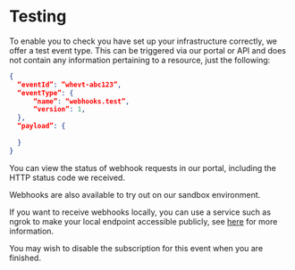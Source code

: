 # Testing

To enable you to check you have set up your infrastructure correctly, we offer a test event type. This can be triggered via our portal or API and does not contain any information pertaining to a resource, just the following:

```json
{
  “eventId”: ”whevt-abc123”,
  “eventType”: {
      “name”: “webhooks.test”,
      “version”: 1,
  },
  “payload”: {
      
  }
}
```

You can view the status of webhook requests in our portal, including the HTTP status code we received.

Webhooks are also available to try out on our sandbox environment. 

If you want to receive webhooks locally, you can use a service such as ngrok to make your local endpoint accessible publicly, see [here](../webhooks/Receiving-Webhooks.md) for more information.

You may wish to disable the subscription for this event when you are finished.

